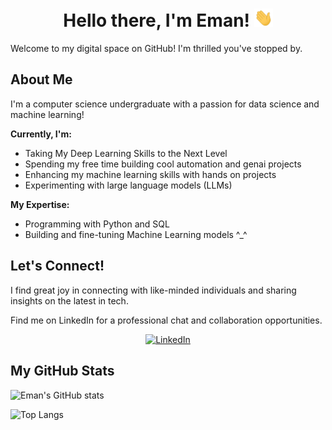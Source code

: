 <h1 align="center">Hello there, I'm Eman! <img src="https://raw.githubusercontent.com/ptyadana/ptyadana/master/wave.gif" width="30px"> </h1>

Welcome to my digital space on GitHub!
I'm thrilled you've stopped by.

## About Me 
I'm a computer science undergraduate with a passion for data science and machine learning!

**Currently, I'm:**
- Taking My Deep Learning Skills to the Next Level
- Spending my free time building cool automation and genai projects
- Enhancing my machine learning skills with hands on projects 
- Experimenting with large language models (LLMs)

**My Expertise:**
- Programming with Python and SQL
- Building and fine-tuning Machine Learning models ^_^


## Let's Connect!
I find great joy in connecting with like-minded individuals and sharing insights on the latest in tech. 

Find me on LinkedIn for a professional chat and collaboration opportunities.
<p align="center">
<a href="https://www.linkedin.com/in/eman-nisar-a34857287">
  <img src="https://img.shields.io/badge/LinkedIn-Eman%20Nisar-blue?style=flat&logo=linkedin" alt="LinkedIn">
</a>
</p>

## My GitHub Stats

![Eman's GitHub stats](https://github-readme-stats.vercel.app/api?username=Emanalytics7&show_icons=true&theme=radical)

![Top Langs](https://github-readme-stats.vercel.app/api/top-langs/?username=Emanalytics7&layout=compact&theme=radical)
